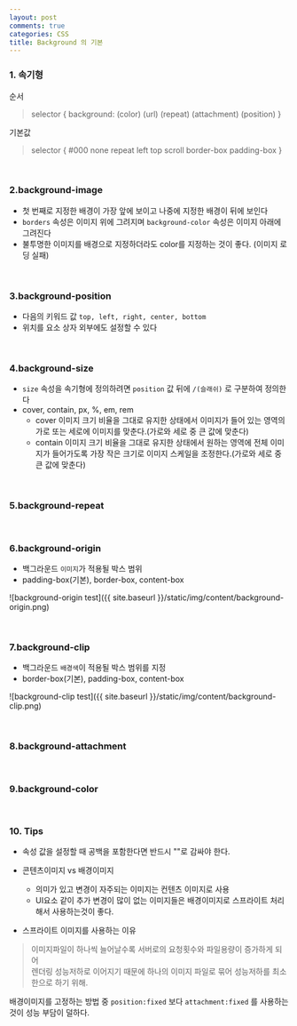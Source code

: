 ```yaml
---
layout: post
comments: true
categories: CSS
title: Background 의 기본
---
```


### 1. 속기형
순서
> selector { background: (color) (url) (repeat) (attachment) (position) }

기본값
> selector { #000 none repeat left top scroll border-box padding-box }

<br>

### 2.background-image

*  첫 번째로 지정한 배경이 가장 앞에 보이고 나중에 지정한 배경이 뒤에 보인다
*  `borders` 속성은 이미지 위에 그려지며 `background-color` 속성은 이미지 아래에 그려진다
* 불투명한 이미지를 배경으로 지정하더라도 color를 지정하는 것이 좋다. (이미지 로딩 실패)

<br>

### 3.background-position

* 다음의 키워드 값 `top, left, right, center, bottom`
* 위치를 요소 상자 외부에도 설정할 수 있다

<br>

### 4.background-size
* `size` 속성을 속기형에 정의하려면 `position` 값 뒤에 `/(슬래쉬)` 로 구분하여 정의한다
* cover, contain, px, %, em, rem
    - cover 이미지 크기 비율을 그대로 유지한 상태에서 이미지가 들어 있는 영역의 가로 또는 세로에 이미지를 맞춘다.(가로와 세로 중 큰 값에 맞춘다)
    - contain 이미지 크기 비율을 그대로 유지한 상태에서 원하는 영역에 전체 이미지가 들어가도록 가장 작은 크기로 이미지 스케일을 조정한다.(가로와 세로 중 큰 값에 맞춘다)

<br>

### 5.background-repeat

<br>

### 6.background-origin

* 백그라운드 `이미지`가 적용될 박스 범위
* padding-box(기본), border-box, content-box

![background-origin test]({{ site.baseurl }}/static/img/content/background-origin.png)


<br>

### 7.background-clip

* 백그라운드 `배경색`이 적용될 박스 범위를 지정
* border-box(기본), padding-box, content-box

![background-clip test]({{ site.baseurl }}/static/img/content/background-clip.png)

<br>

### 8.background-attachment

<br>

### 9.background-color

<br>

### 10. Tips

* 속성 값을 설정할 때 공백을 포함한다면 반드시 ""로 감싸야 한다.

* 콘텐츠이미지 vs 배경이미지

    - 의미가 있고 변경이 자주되는 이미지는 컨텐츠 이미지로 사용
    - UI요소 같이 추가 변경이 많이 없는 이미지들은 배경이미지로 스프라이트 처리해서 사용하는것이 좋다.

* 스프라이트 이미지를 사용하는 이유

> 이미지파일이 하나씩 늘어날수록 서버로의 요청횟수와 파일용량이 증가하게 되어    
> 렌더링 성능저하로 이어지기 때문에 하나의 이미지 파일로 묶어 성능저하를 최소한으로 하기 위해.

배경이미지를 고정하는 방법 중 `position:fixed` 보다 `attachment:fixed` 를 사용하는것이 성능 부담이 덜하다.
